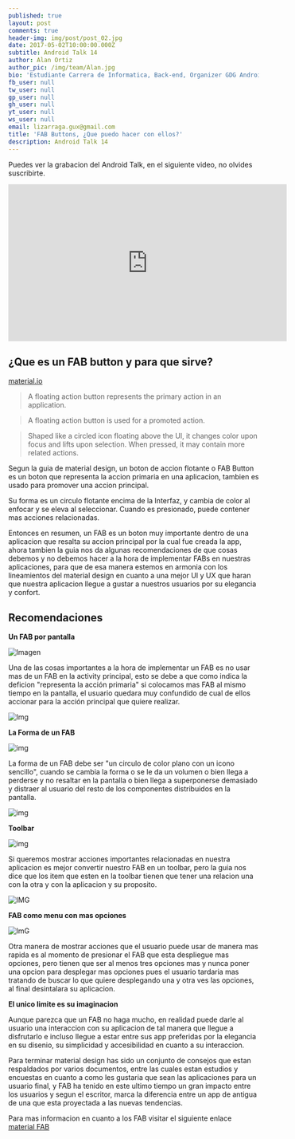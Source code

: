 ```yaml
---
published: true
layout: post
comments: true
header-img: img/post/post_02.jpg
date: 2017-05-02T10:00:00.000Z
subtitle: Android Talk 14
author: Alan Ortiz
author_pic: /img/team/Alan.jpg
bio: 'Estudiante Carrera de Informatica, Back-end, Organizer GDG Android Bolivia'
fb_user: null
tw_user: null
gp_user: null
gh_user: null
yt_user: null
ws_user: null
email: lizarraga.gux@gmail.com
title: 'FAB Buttons, ¿Que puedo hacer con ellos?'
description: Android Talk 14
---
```

Puedes ver la grabacion del Android Talk, en el siguiente video, no olvides suscribirte.

<iframe width="560" height="315" src="https://www.youtube.com/embed/cc8MUHxBN5E" frameborder="0" allowfullscreen></iframe>


## ¿Que es un FAB button y para que sirve?
[material.io](https://material.io/guidelines/components/buttons-floating-action-button.html)

>A floating action button represents the primary action in an application.

>A floating action button is used for a promoted action.

>Shaped like a circled icon floating above the UI, it changes color upon focus and lifts upon selection. When pressed, it may contain more related actions.

Segun la guia de material design, un boton de accion flotante o FAB Button es un boton que representa la accion primaria en una aplicacion, tambien es usado para promover una accion principal.

Su forma es un circulo flotante encima de la Interfaz,  y cambia de color al enfocar y se eleva al seleccionar. Cuando es presionado, puede contener mas acciones relacionadas.

Entonces en resumen, un FAB es un boton muy importante dentro de una aplicacion que resalta su accion principal por la cual fue creada la app, ahora tambien la guia nos da algunas recomendaciones de que cosas debemos y no debemos hacer a la hora de implementar FABs en nuestras aplicaciones, para que de esa manera estemos en armonia con los lineamientos del material design en cuanto a una mejor UI y UX que haran que nuestra aplicacion llegue a gustar a nuestros usuarios por su elegancia y confort. 

## Recomendaciones
**Un FAB por pantalla**

![Imagen](https://storage.googleapis.com/material-design/publish/material_v_11/assets/0B6Okdz75tqQseVdNVnYtc0loblk/patterns_actions_fab_placement10.png)

Una de las cosas importantes a la hora de implementar un FAB es no usar mas de un FAB en la activity principal, esto se debe a que como indica la deficion "representa la acción primaria" si colocamos mas FAB al mismo tiempo en la pantalla, el usuario quedara muy confundido de cual de ellos accionar para la acción principal que quiere realizar.

![Img](https://storage.googleapis.com/material-design/publish/material_v_11/assets/0B1PhAWhtrRTrTWlzUzcwS3hpU3c/patterns_actions_fab_placement8.png)


**La Forma de un FAB**

![img](https://storage.googleapis.com/material-design/publish/material_v_11/assets/0B1PhAWhtrRTrekhFaTJmbDhSM0U/patterns_actions_fab_qualities6.png)

La forma de un FAB debe ser "un circulo de color plano con un icono sencillo", cuando se cambia la forma o se le da un volumen o bien llega a perderse y no resaltar en la pantalla o bien llega a superponerse demasiado y distraer al usuario del resto de los componentes distribuidos en la pantalla.

![img](https://storage.googleapis.com/material-design/publish/material_v_11/assets/0B1PhAWhtrRTrOHBsN0xtTFJ5aEE/patterns_actions_fab_qualities5.png)

**Toolbar**

![img](https://storage.googleapis.com/material-design/publish/material_v_11/assets/0B6Okdz75tqQsbjUzX1ZOei1uazA/patterns_actions_fab_actions12.png)

Si queremos mostrar acciones importantes relacionadas en nuestra aplicacion es mejor convertir nuestro FAB en un toolbar, pero la guia nos dice que los item que esten en la toolbar tienen que tener una relacion una con la otra y con la aplicacion y su proposito.

![IMG](https://storage.googleapis.com/material-design/publish/material_v_11/assets/0B6Okdz75tqQsZHRMSzRFTXhoMnM/patterns_actions_fab_actions10.png)

**FAB como menu con mas opciones**

![ImG](https://storage.googleapis.com/material-design/publish/material_v_11/assets/0B6GnvA6rl3tYVFJuZXhVU3lMRnM/components_fab_flyouts_dont4.png)

Otra manera de mostrar acciones que el usuario puede usar de manera mas rapida es al momento de presionar el FAB que esta despliegue mas opciones, pero tienen que ser al menos tres opciones mas y nunca poner una opcion para desplegar mas opciones pues el usuario tardaria mas tratando de buscar lo que quiere desplegando una y otra ves las opciones, al final desintalara su aplicacion.

**El unico limite es su imaginacion**

Aunque parezca que un FAB no haga mucho, en realidad puede darle al usuario una interaccion con su aplicacion de tal manera que llegue a disfrutarlo e incluso llegue a estar entre sus app preferidas por la elegancia en su disenio, su simplicidad y accesibilidad en cuanto a su interaccion.

Para terminar material design has sido un conjunto de consejos que estan respaldados por varios documentos, entre las cuales estan estudios y encuestas en cuanto a como les gustaria que sean las aplicaciones para un usuario final, y FAB ha tenido en este ultimo tiempo un gran impacto entre los usuarios y segun el escritor, marca la diferencia entre un app de antigua de una que esta proyectada a las nuevas tendencias.

Para mas informacion en cuanto a los FAB visitar el siguiente enlace [material FAB](https://material.io/guidelines/components/buttons-floating-action-button.html#buttons-floating-action-button-large-screens)
